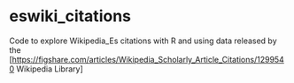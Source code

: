 # eswiki_citations
Code to explore Wikipedia_Es citations with R and using data released by the [https://figshare.com/articles/Wikipedia_Scholarly_Article_Citations/1299540 Wikipedia Library]
